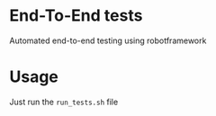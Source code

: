 # End-To-End tests

Automated end-to-end testing using robotframework

# Usage

Just run the ```run_tests.sh``` file